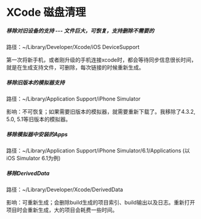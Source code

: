 # XCode 磁盘清理

##### 移除对旧设备的支持  ---  文件巨大，可恢复，支持删除不需要的

路径：~/Library/Developer/Xcode/iOS DeviceSupport

 第一次将新手机，或者刚升级的手机连接xcode时，都会等待同步信息很长时间，就是在生成支持文件，可删除，每次链接的时候重新生成。



##### 移除旧版本的模拟器支持

路径：~/Library/Application Support/iPhone Simulator

影响：不可恢复；如果需要旧版本的模拟器，就需要重新下载了。我移除了4.3.2, 5.0, 5.1等旧版本的模拟器。



##### 移除模拟器中安装的Apps

路径：~/Library/Application Support/iPhone Simulator/6.1/Applications \(以iOS Simulator 6.1为例\)



##### 移除DerivedData

路径：~/Library/Developer/Xcode/DerivedData

影响：可重新生成；会删除build生成的项目索引、build输出以及日志。重新打开项目时会重新生成，大的项目会耗费一些时间。

  


